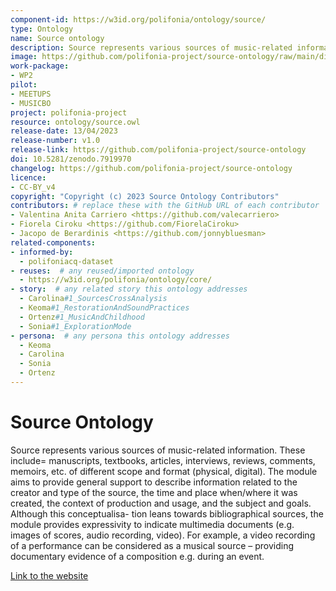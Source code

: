 ```yaml
---
component-id: https://w3id.org/polifonia/ontology/source/
type: Ontology
name: Source ontology
description: Source represents various sources of music-related information
image: https://github.com/polifonia-project/source-ontology/raw/main/diagrams/source-module.png
work-package:
- WP2
pilot:
- MEETUPS
- MUSICBO
project: polifonia-project
resource: ontology/source.owl
release-date: 13/04/2023
release-number: v1.0
release-link: https://github.com/polifonia-project/source-ontology
doi: 10.5281/zenodo.7919970
changelog: https://github.com/polifonia-project/source-ontology
licence: 
- CC-BY_v4
copyright: "Copyright (c) 2023 Source Ontology Contributors"
contributors: # replace these with the GitHub URL of each contributor
- Valentina Anita Carriero <https://github.com/valecarriero>
- Fiorela Ciroku <https://github.com/FiorelaCiroku>
- Jacopo de Berardinis <https://github.com/jonnybluesman>
related-components:
- informed-by:
  - polifoniacq-dataset
- reuses:  # any reused/imported ontology
  - https://w3id.org/polifonia/ontology/core/
- story:  # any related story this ontology addresses
  - Carolina#1_SourcesCrossAnalysis
  - Keoma#1_RestorationAndSoundPractices
  - Ortenz#1_MusicAndChildhood
  - Sonia#1_ExplorationMode
- persona:  # any persona this ontology addresses
  - Keoma
  - Carolina
  - Sonia
  - Ortenz
---
```

<!-- - documentation:  # link any resource providing documentation for this ontology
  - https://github.com/polifonia-project/source-ontology -->

# Source Ontology

Source represents various sources of music-related information. These include=
manuscripts, textbooks, articles, interviews, reviews, comments, memoirs, etc.
of different scope and format (physical, digital). The module aims to provide
general support to describe information related to the creator and type of the
source, the time and place when/where it was created, the context of production
and usage, and the subject and goals. Although this conceptualisa- tion leans
towards bibliographical sources, the module provides expressivity to indicate
multimedia documents (e.g. images of scores, audio recording, video). For
example, a video recording of a performance can be considered as a musical
source – providing documentary evidence of a composition e.g. during an event.

[Link to the website](https://github.com/polifonia-project/source-ontology)
